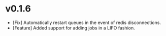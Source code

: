 v0.1.6
======

- [Fix] Automatically restart queues in the event of redis disconnections.
- [Feature] Added support for adding jobs in a LIFO fashion.
